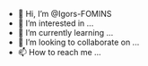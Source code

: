 - 👋 Hi, I’m @Igors-FOMINS
- 👀 I’m interested in ...
- 🌱 I’m currently learning ...
- 💞️ I’m looking to collaborate on ...
- 📫 How to reach me ...

<!---
Igors-FOMINS/Igors-FOMINS is a ✨ special ✨ repository because its `README.md` (this file) appears on your GitHub profile.
You can click the Preview link to take a look at your changes.
--->
